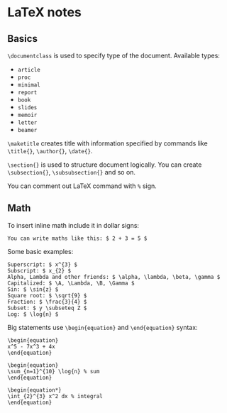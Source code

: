 # LaTeX notes

## Basics

`\documentclass` is used to specify type of the document. Available types:

* `article`
* `proc`
* `minimal`
* `report`
* `book`
* `slides`
* `memoir`
* `letter`
* `beamer`

`\maketitle` creates title with information specified by commands like `\title{}`, `\author{}`, `\date{}`.

`\section{}` is used to structure document logically. You can create `\subsection{}`, `\subsubsection{}` and so on.

You can comment out LaTeX command with `%` sign.

## Math

To insert inline math include it in dollar signs:

```TeX
You can write maths like this: $ 2 + 3 = 5 $
```

Some basic examples:

```TeX
Superscript: $ x^{3} $
Subscript: $ x_{2} $
Alpha, Lambda and other friends: $ \alpha, \lambda, \beta, \gamma $
Capitalized: $ \A, \Lambda, \B, \Gamma $
Sin: $ \sin{z} $
Square root: $ \sqrt{9} $
Fraction: $ \frac{3}{4} $
Subset: $ y \subseteq Z $
Log: $ \log{n} $
```

Big statements use `\begin{equation}` and `\end{equation}` syntax:

```TeX
\begin{equation}
x^5 - 7x^3 + 4x
\end{equation}

\begin{equation}
\sum_{n=1}^{10} \log{n} % sum
\end{equation}

\begin{equation*}
\int_{2}^{3} x^2 dx % integral
\end{equation}
```
